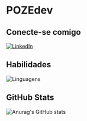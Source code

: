 # POZEdev

## Conecte-se comigo
[![LinkedIn](https://img.shields.io/badge/LinkedIn-0077B5?style=for-the-badge&logo=linkedin&logoColor=white)](https://www.linkedin.com/in/gabriel-durban-06bbb0200/)
## Habilidades
![Linguagens](https://github-readme-stats-git-masterrstaa-rickstaa.vercel.app/api/top-langs/?username=POZEdev&theme=flag-india&show_icons=true?&hide_title=true)
## GitHub Stats
![Anurag's GitHub stats](https://github-readme-stats.vercel.app/api?username=POZEdev&theme=flag-india&show_icons=true?&hide=stars)